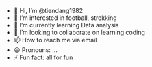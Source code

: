 - 👋 Hi, I’m @tiendang1982
- 👀 I’m interested in football, strekking
- 🌱 I’m currently learning Data analysis  
- 💞️ I’m looking to collaborate on learning coding
- 📫 How to reach me via email
- 😄 Pronouns: ...
- ⚡ Fun fact: all for fun

<!---
tiendang1982/tiendang1982 is a ✨ special ✨ repository because its `README.md` (this file) appears on your GitHub profile.
You can click the Preview link to take a look at your changes.
--->
